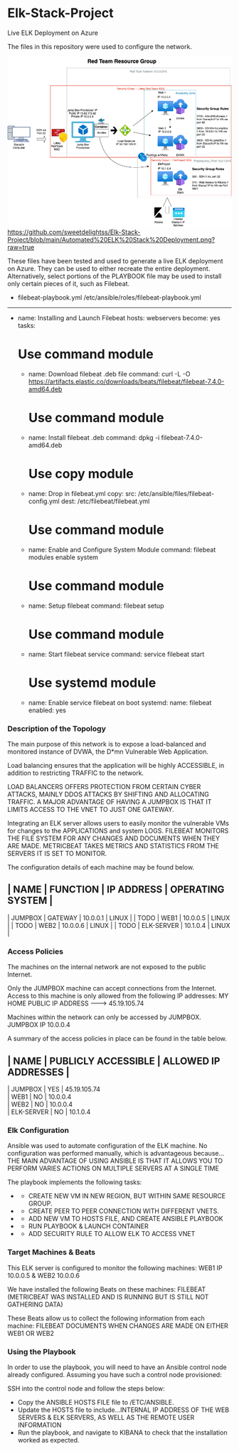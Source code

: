 # Elk-Stack-Project
Live ELK Deployment on Azure

The files in this repository were used to configure the network.


![N|Solid](https://github.com/sweetdelightss/Elk-Stack-Project/blob/main/Automated%20ELK%20Stack%20Deployment.png)https://github.com/sweetdelightss/Elk-Stack-Project/blob/main/Automated%20ELK%20Stack%20Deployment.png?raw=true 

These files have been tested and used to generate a live ELK deployment on Azure. They can be used to either recreate the entire deployment. Alternatively, select portions of the PLAYBOOK file may be used to install only certain pieces of it, such as Filebeat.

  - filebeat-playbook.yml
    /etc/ansible/roles/filebeat-playbook.yml

  ---
- name: Installing and Launch Filebeat
  hosts: webservers
  become: yes
  tasks:
    # Use command module
  - name: Download filebeat .deb file
    command: curl -L -O  https://artifacts.elastic.co/downloads/beats/filebeat/filebeat-7.4.0-amd64.deb

    # Use command module
  - name: Install filebeat .deb
    command: dpkg -i filebeat-7.4.0-amd64.deb

    # Use copy module
  - name: Drop in filebeat.yml
    copy:
      src: /etc/ansible/files/filebeat-config.yml
      dest: /etc/filebeat/filebeat.yml

    # Use command module
  - name: Enable and Configure System Module
    command: filebeat modules enable system

    # Use command module
  - name: Setup filebeat
    command: filebeat setup

    # Use command module
  - name: Start filebeat service
    command: service filebeat start

    # Use systemd module
  - name: Enable service filebeat on boot
      systemd:
      name: filebeat
      enabled: yes



### Description of the Topology

The main purpose of this network is to expose a load-balanced and monitored instance of DVWA, the D*mn Vulnerable Web Application.

Load balancing ensures that the application will be highly ACCESSIBLE, in addition to restricting TRAFFIC to the network.

LOAD BALANCERS OFFERS PROTECTION FROM CERTAIN CYBER ATTACKS, MAINLY DDOS ATTACKS BY SHIFTING AND ALLOCATING TRAFFIC. 
A MAJOR ADVANTAGE OF HAVING A JUMPBOX IS THAT IT LIMITS ACCESS TO THE VNET TO JUST ONE GATEWAY. 

Integrating an ELK server allows users to easily monitor the vulnerable VMs for changes to the APPLICATIONS and system LOGS.
FILEBEAT MONITORS THE FILE SYSTEM FOR ANY CHANGES AND DOCUMENTS WHEN THEY ARE MADE.
METRICBEAT TAKES METRICS AND STATISTICS FROM THE SERVERS IT IS SET TO MONITOR.

The configuration details of each machine may be found below.

| NAME    | FUNCTION   | IP ADDRESS | OPERATING SYSTEM |
-----------------------------------------------------------------------
| JUMPBOX | GATEWAY    | 10.0.0.1   | LINUX            |
| TODO    | WEB1       | 10.0.0.5   | LINUX            |
| TODO    | WEB2     	 | 10.0.0.6   | LINUX            |
| TODO    | ELK-SERVER | 10.1.0.4   | LINUX            |



### Access Policies

The machines on the internal network are not exposed to the public Internet. 

Only the JUMPBOX machine can accept connections from the Internet. Access to this machine is only allowed from the following IP addresses:
MY HOME PUBLIC IP ADDRESS ---> 45.19.105.74

Machines within the network can only be accessed by JUMPBOX.
JUMPBOX IP 10.0.0.4

A summary of the access policies in place can be found in the table below.

| NAME       | PUBLICLY ACCESSIBLE | ALLOWED IP ADDRESSES |
---------------------------------------------------------------------------------------------
| JUMPBOX    | YES                 | 45.19.105.74         
| WEB1       | NO                  | 10.0.0.4             
| WEB2       | NO                  | 10.0.0.4             
| ELK-SERVER | NO                  | 10.1.0.4             




### Elk Configuration

Ansible was used to automate configuration of the ELK machine. No configuration was performed manually, which is advantageous because...
  THE MAIN ADVANTAGE OF USING ANSIBLE IS THAT IT ALLOWS YOU TO PERFORM VARIES ACTIONS ON MULTIPLE SERVERS AT A SINGLE TIME

The playbook implements the following tasks:

- * CREATE NEW VM IN NEW REGION, BUT WITHIN SAME RESOURCE GROUP.
- * CREATE PEER TO PEER CONNECTION WITH DIFFERENT VNETS.
- * ADD NEW VM TO HOSTS FILE, AND CREATE ANSIBLE PLAYBOOK
- * RUN PLAYBOOK & LAUNCH CONTAINER
- * ADD SECURITY RULE TO ALLOW ELK TO ACCESS VNET





### Target Machines & Beats
This ELK server is configured to monitor the following machines:
WEB1 IP 10.0.0.5 & WEB2 10.0.0.6

We have installed the following Beats on these machines:
FILEBEAT (METRICBEAT WAS INSTALLED AND IS RUNNING BUT IS STILL NOT GATHERING DATA)

These Beats allow us to collect the following information from each machine:
FILEBEAT DOCUMENTS WHEN CHANGES ARE MADE ON EITHER WEB1 OR WEB2


### Using the Playbook
In order to use the playbook, you will need to have an Ansible control node already configured. Assuming you have such a control node provisioned: 

SSH into the control node and follow the steps below:
- Copy the ANSIBLE HOSTS FILE file to /ETC/ANSIBLE.
- Update the HOSTS file to include...INTERNAL IP ADDRESS OF THE WEB SERVERS & ELK SERVERS, AS WELL AS THE REMOTE USER INFORMATION
- Run the playbook, and navigate to KIBANA to check that the installation worked as expected.






